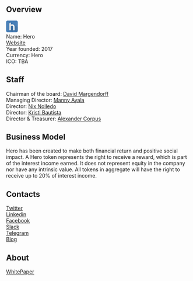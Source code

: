 ## Overview
![logo](../projects/logo/hero.png)  
Name: Hero  
[Website](https://www.herotoken.io/)  
Year founded: 2017  
Currency: Hero  
ICO: TBA
## Staff
Chairman of the board: [David Margendorff](../people/david_margendorff.md)  
Managing Director: [Manny Ayala](../people/manny_ayala.md)  
Director: [Nix Nolledo](../people/nix_nolledo.md)  
Director: [Kristi Bautista](../people/kristi_bautista.md)  
Director & Treasurer: [Alexander Corpus](../people/alexander_corpus.md)
## Business Model
Hero has been created to make both financial return and positive social impact. A Hero token represents the right to receive a reward, which is part of the interest income earned. It does not represent equity in the company nor have any intrinsic value. All tokens in aggregate will have the right to receive up to 20% of interest income.
## Contacts  
[Twitter](https://twitter.com/PawnHeroPH)  
[Linkedin](https://www.linkedin.com/company/5040367/)  
[Facebook](https://www.facebook.com/PawnHero.ph)  
[Slack](https://herotoken.herokuapp.com/)  
[Telegram](https://t.me/herotokensale)  
[Blog](https://medium.com/@herotoken)  
## About  
[WhitePaper](https://s3-ap-southeast-1.amazonaws.com/herotoken/Hero+Whitepaper_082917.pdf) 
